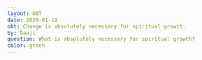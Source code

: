 ```yaml
---
layout: OBT
date: 2020-01-19
obt: Change is absolutely necessary for spiritual growth.
by: Daaji
question: What is absolutely necessary for spiritual growth?
color: green
---
```

